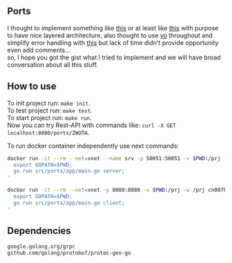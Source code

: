 Ports
-

I thought to implement something like [this](https://github.com/cn007b/wall)
or at least like [this](https://github.com/cn007b/monitoring/tree/master/src/go-app)
with purpose to have nice layered architecture,
also thought to use [vo](https://blog.sourcerer.io/go-valueobject-19ea273f9056) throughout
and simplify error handling with [this](https://hackernoon.com/panic-like-a-pro-89044d5a2d35)
but lack of time didn't provide opportunity even add comments...
<br>so, I hope you got the gist what I tried to implement
and we will have broad conversation about all this stuff.

## How to use

To init project run: `make init`.
<br>To test project run: `make test`.
<br>To start project run: `make run`.
<br>Now you can try Rest-API with commands like:
`curl -X GET localhost:8080/ports/ZWUTA`.

To run docker container independently use next commands:

````sh
docker run -it --rm --net=xnet --name srv -p 50051:50051 -v $PWD:/prj -w /prj cn007b/go sh -c '
  export GOPATH=$PWD;
  go run src/ports/app/main.go server;
'

docker run -it --rm --net=xnet -p 8080:8080 -v $PWD:/prj -w /prj cn007b/go sh -c '
  export GOPATH=$PWD;
  go run src/ports/app/main.go client;
'
````

## Dependencies

````sh
google.golang.org/grpc
github.com/golang/protobuf/protoc-gen-go
````
